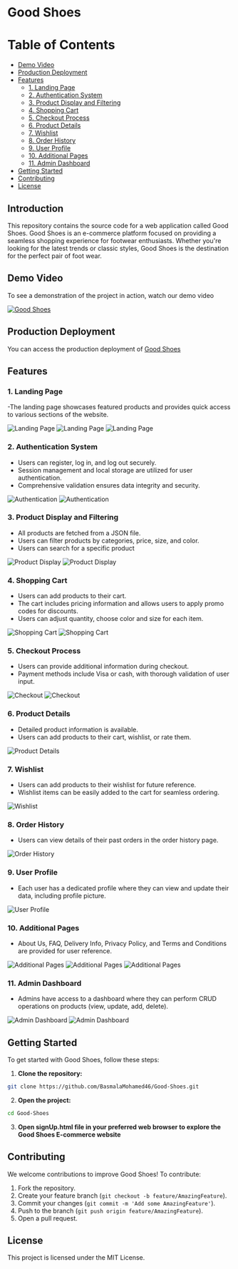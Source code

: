 # Good Shoes

# Table of Contents

- [Demo Video](#demo-video)
- [Production Deployment](#production-deployment)
- [Features](#features)
  - [1. Landing Page](#landing-page)
  - [2. Authentication System](#authentication-system)
  - [3. Product Display and Filtering](#product-display-and-filtering)
  - [4. Shopping Cart](#shopping-cart)
  - [5. Checkout Process](#checkout-process)
  - [6. Product Details](#product-details)
  - [7. Wishlist](#wishlist)
  - [8. Order History](#order-history)
  - [9. User Profile](#user-profile)
  - [10. Additional Pages](#additional-pages)
  - [11. Admin Dashboard](#admin-dashboard)
- [Getting Started](#getting-started)
- [Contributing](#contributing)
- [License](#license)

## Introduction

This repository contains the source code for a web application called Good Shoes. Good Shoes is an e-commerce platform focused on providing a seamless shopping experience for footwear enthusiasts. Whether you're looking for the latest trends or classic styles, Good Shoes is the destination for the perfect pair of foot wear.

## Demo Video

To see a demonstration of the project in action, watch our demo video 

[![Good Shoes](https://img.youtube.com/vi/xLORfV15zXo/0.jpg)](https://www.youtube.com/watch?v=xLORfV15zXo)

## Production Deployment

You can access the production deployment of [Good Shoes](https://basmalamohamed46.github.io/Good-Shoes/)

## Features

### 1. Landing Page
-The landing page showcases featured products and provides quick access to various sections of the website.

![Landing Page](readmeImgs/landin1.png)
![Landing Page](readmeImgs/landing2.png)
![Landing Page](readmeImgs/landing3.png)

### 2. Authentication System
- Users can register, log in, and log out securely.
- Session management and local storage are utilized for user authentication.
- Comprehensive validation ensures data integrity and security.

![Authentication](readmeImgs/signup.jpg)
![Authentication](readmeImgs/login.jpg)

### 3. Product Display and Filtering
- All products are fetched from a JSON file.
- Users can filter products by categories, price, size, and color.
- Users can search for a specific product

![Product Display](readmeImgs/allProducts.jpg)
![Product Display](readmeImgs/search.jpg)

### 4. Shopping Cart
- Users can add products to their cart.
- The cart includes pricing information and allows users to apply promo codes for discounts.
- Users can adjust quantity, choose color and size for each item.
  
![Shopping Cart](readmeImgs/modal.png)
![Shopping Cart](readmeImgs/cart.png)

### 5. Checkout Process
- Users can provide additional information during checkout.
- Payment methods include Visa or cash, with thorough validation of user input.

![Checkout](readmeImgs/payment.png)
![Checkout](readmeImgs/onway.jpg)

### 6. Product Details
- Detailed product information is available.
- Users can add products to their cart, wishlist, or rate them.

![Product Details](readmeImgs/details.jpg)

### 7. Wishlist
- Users can add products to their wishlist for future reference.
- Wishlist items can be easily added to the cart for seamless ordering.

![Wishlist](readmeImgs/wishlist.jpg)

### 8. Order History
- Users can view details of their past orders in the order history page.

![Order History](readmeImgs/orderhistory.png)

### 9. User Profile
- Each user has a dedicated profile where they can view and update their data, including profile picture.

![User Profile](readmeImgs/profile.jpg)

### 10. Additional Pages
- About Us, FAQ, Delivery Info, Privacy Policy, and Terms and Conditions are provided for user reference.

![Additional Pages](readmeImgs/aboutus.jpg)
![Additional Pages](readmeImgs/faq.jpg)
![Additional Pages](readmeImgs/terms.jpg)

### 11. Admin Dashboard
- Admins have access to a dashboard where they can perform CRUD operations on products (view, update, add, delete).

![Admin Dashboard](readmeImgs/admincrud1.png)
![Admin Dashboard](readmeImgs/admincrud2.png)

## Getting Started

To get started with Good Shoes, follow these steps:

1. **Clone the repository:**

```bash
git clone https://github.com/BasmalaMohamed46/Good-Shoes.git
```

2. **Open the project:**

```bash
cd Good-Shoes
```

3. **Open signUp.html file in your preferred web browser to explore the Good Shoes E-commerce website**


## Contributing

We welcome contributions to improve Good Shoes! To contribute:

1. Fork the repository.
2. Create your feature branch (`git checkout -b feature/AmazingFeature`).
3. Commit your changes (`git commit -m 'Add some AmazingFeature'`).
4. Push to the branch (`git push origin feature/AmazingFeature`).
5. Open a pull request.

## License

This project is licensed under the MIT License.




